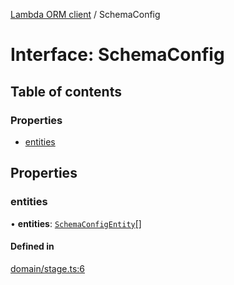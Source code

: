 [Lambda ORM client](../README.md) / SchemaConfig

# Interface: SchemaConfig

## Table of contents

### Properties

- [entities](SchemaConfig.md#entities)

## Properties

### entities

• **entities**: [`SchemaConfigEntity`](SchemaConfigEntity.md)[]

#### Defined in

[domain/stage.ts:6](https://github.com/FlavioLionelRita/lambdaorm-client-node/blob/70ce19d/src/lib/domain/stage.ts#L6)
